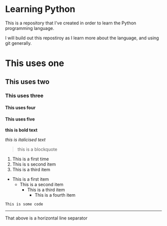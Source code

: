 # Learning Python

This is a repository that I've created in order to learn the Python programming language.

I will build out this repostiroy as I learn more about the language, and using git generally.

# This uses one #
## This uses two #
### This uses three #
#### This uses four # 
#### This uses five #

**this is bold text**

*this is italicised text*
> this is a blockquote
1. This is a first time
2. This is s second item
3. This is a third item

- This is a first item
    - This is a second item
        - This is a third item
            - This is a fourth item

`This is some code`

---
That above is a horizontal line separator